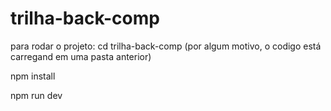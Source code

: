 # trilha-back-comp

para rodar o projeto:
cd trilha-back-comp (por algum motivo, o codigo está carregand em uma pasta anterior)

npm install

npm run dev 